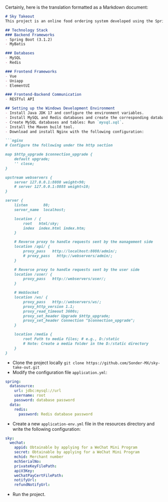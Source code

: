 Certainly, here is the translation formatted as a Markdown document:

```markdown
# Sky Takeout
This project is an online food ordering system developed using the Spring Boot framework.

## Technology Stack
### Backend Frameworks
- Spring Boot (3.1.2)
- MyBatis

### Databases
- MySQL
- Redis

### Frontend Frameworks
- Vue
- Uniapp
- ElementUI

### Frontend-Backend Communication
- RESTful API

## Setting up the Windows Development Environment
- Install Java JDK 17 and configure the environment variables.
- Install MySQL and Redis databases and create the corresponding databases.
- Create MySQL databases and tables: Run `mysql.sql`.
- Install the Maven build tool.
- Download and install Nginx with the following configuration:

```nginx
# Configure the following under the http section

map $http_upgrade $connection_upgrade {
    default upgrade;
    '' close;
}

upstream webservers {
    server 127.0.0.1:8080 weight=90;
    # server 127.0.0.1:8088 weight=10;
}

server {
    listen       80;
    server_name  localhost;

    location / {
        root   html/sky;
        index  index.html index.htm;
    }

    # Reverse proxy to handle requests sent by the management side
    location /api/ {
        proxy_pass   http://localhost:8080/admin/;
        # proxy_pass   http://webservers/admin/;
    }

    # Reverse proxy to handle requests sent by the user side
    location /user/ {
        proxy_pass   http://webservers/user/;
    }

    # WebSocket
    location /ws/ {
        proxy_pass   http://webservers/ws/;
        proxy_http_version 1.1;
        proxy_read_timeout 3600s;
        proxy_set_header Upgrade $http_upgrade;
        proxy_set_header Connection "$connection_upgrade";
    }

    location /media {
        root Path to media files; # e.g., D:/static
        # Note: Create a media folder in the D:/static directory
    }
}
```

- Clone the project locally `git clone https://github.com/Sonder-MX/sky-take-out.git`
- Modify the configuration file `application.yml`:

```yaml
spring:
  datasource:
    url: jdbc:mysql://url
    username: root
    password: database password
  data:
    redis:
      password: Redis database password
```

- Create a new `application-env.yml` file in the resources directory and write the following configuration:

```yaml
sky:
  wechat:
    appid: Obtainable by applying for a WeChat Mini Program
    secret: Obtainable by applying for a WeChat Mini Program
    mchid: Merchant number
    mchSerialNo:
    privateKeyFilePath:
    apiV3Key:
    weChatPayCertFilePath:
    notifyUrl:
    refundNotifyUrl:
```

- Run the project.
```
